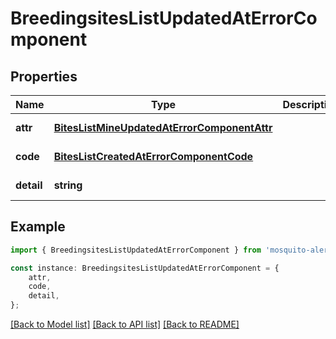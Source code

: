 # BreedingsitesListUpdatedAtErrorComponent


## Properties

Name | Type | Description | Notes
------------ | ------------- | ------------- | -------------
**attr** | [**BitesListMineUpdatedAtErrorComponentAttr**](BitesListMineUpdatedAtErrorComponentAttr.md) |  | [default to undefined]
**code** | [**BitesListCreatedAtErrorComponentCode**](BitesListCreatedAtErrorComponentCode.md) |  | [default to undefined]
**detail** | **string** |  | [default to undefined]

## Example

```typescript
import { BreedingsitesListUpdatedAtErrorComponent } from 'mosquito-alert';

const instance: BreedingsitesListUpdatedAtErrorComponent = {
    attr,
    code,
    detail,
};
```

[[Back to Model list]](../README.md#documentation-for-models) [[Back to API list]](../README.md#documentation-for-api-endpoints) [[Back to README]](../README.md)
